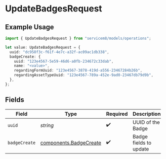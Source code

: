 # UpdateBadgesRequest

## Example Usage

```typescript
import { UpdateBadgesRequest } from "servicem8/models/operations";

let value: UpdateBadgesRequest = {
  uuid: "dc958f3c-f61f-4e7c-a32f-ac09ac1db338",
  badgeCreate: {
    uuid: "123e4567-5e59-46d6-a0fb-234672c33dab",
    name: "<value>",
    regardingFormUuid: "123e4567-3878-419d-a556-23467284b26b",
    regardingAssetTypeUuid: "123e4567-789a-452e-9ad0-23467db79d9b",
  },
};
```

## Fields

| Field                                                            | Type                                                             | Required                                                         | Description                                                      |
| ---------------------------------------------------------------- | ---------------------------------------------------------------- | ---------------------------------------------------------------- | ---------------------------------------------------------------- |
| `uuid`                                                           | *string*                                                         | :heavy_check_mark:                                               | UUID of the Badge                                                |
| `badgeCreate`                                                    | [components.BadgeCreate](../../models/components/badgecreate.md) | :heavy_check_mark:                                               | Badge fields to update                                           |
